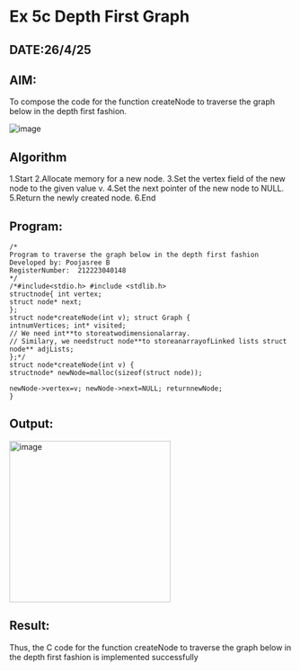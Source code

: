 # Ex 5c Depth First Graph
## DATE:26/4/25
## AIM:
To compose the code for the function createNode to traverse the graph below in the depth first fashion.

![image](https://github.com/user-attachments/assets/63552824-d0a3-49c6-a473-6db27d1f03e4)

## Algorithm
1.Start
2.Allocate memory for a new node.
3.Set the vertex field of the new node to the given value v.
4.Set the next pointer of the new node to NULL.
5.Return the newly created node.
6.End


## Program:
```
/*
Program to traverse the graph below in the depth first fashion
Developed by: Poojasree B
RegisterNumber:  212223040148
*/
/*#include<stdio.h> #include <stdlib.h>
structnode{ int vertex;
struct node* next;
};
struct node*createNode(int v); struct Graph {
intnumVertices; int* visited;
// We need int**to storeatwodimensionalarray.
// Similary, we needstruct node**to storeanarrayofLinked lists struct node** adjLists;
};*/
struct node*createNode(int v) {
structnode* newNode=malloc(sizeof(struct node));

newNode->vertex=v; newNode->next=NULL; returnnewNode;
}
```

## Output:

<img width="287" alt="image" src="https://github.com/user-attachments/assets/e2f54c19-d11b-4a9a-9cea-41147fb00bcc" />



## Result:
Thus, the C code for the function createNode to traverse the graph below in the depth first fashion is implemented successfully
